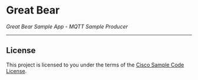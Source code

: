 # Great Bear

*Great Bear Sample App - MQTT Sample Producer*

---

## License

This project is licensed to you under the terms of the [Cisco Sample
Code License](./LICENSE).
